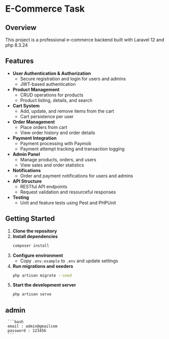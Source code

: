 
# E-Commerce Task

## Overview
This project is a professional e-commerce backend built with Laravel 12 and php 8.3.24

## Features
- **User Authentication & Authorization**
	- Secure registration and login for users and admins
	- JWT-based authentication
- **Product Management**
	- CRUD operations for products
	- Product listing, details, and search
- **Cart System**
	- Add, update, and remove items from the cart
	- Cart persistence per user
- **Order Management**
	- Place orders from cart
	- View order history and order details
- **Payment Integration**
	- Payment processing with Paymob
	- Payment attempt tracking and transaction logging
- **Admin Panel**
	- Manage products, orders, and users
	- View sales and order statistics
- **Notifications**
	- Order and payment notifications for users and admins
- **API Structure**
	- RESTful API endpoints
	- Request validation and resourceful responses
- **Testing**
	- Unit and feature tests using Pest and PHPUnit


## Getting Started
1. **Clone the repository**
2. **Install dependencies**
	 ```bash
	 composer install
	 ```
3. **Configure environment**
	 - Copy `.env.example` to `.env` and update settings
4. **Run migrations and seeders**
	 ```bash
	 php artisan migrate --seed
	 ```
5. **Start the development server**
	 ```bash
	 php artisan serve
	 ```

## admin 
	 ```bash
     email : admin@gmailcom
     password : 123456
     ```

